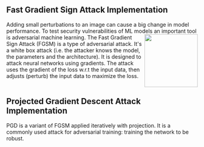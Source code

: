 
## Fast Gradient Sign Attack Implementation
Adding small perturbations to an image can cause a big change in model performance. To test security vulnerabilities of ML models an important tool is adversarial machine learning.
<img align="right" height="140" src="(https://github.com/angelognazzo/FGSM/blob/main/images/fgsm_panda_image.png"></img>
The Fast Gradient Sign Attack (FGSM) is a type of adversarial attack. 
It's a white box attack (i.e. the attacker knows the model, the parameters and the architecture).
It is designed to attack neural networks using gradients. The attack uses the gradient of the loss w.r.t the input data, then adjusts (perturb) the input data to maximize the loss.
<br/><br/>

## Projected Gradient Descent Attack Implementation
PGD is a variant of FGSM applied iteratively with projection. It is a commonly used attack for adversarial training: training the network to be robust.
